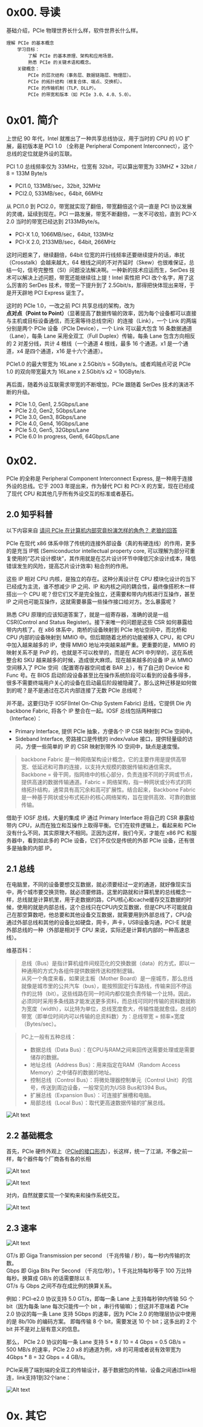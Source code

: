 # 0x00. 导读

基础介绍，PCIe 物理世界长什么样，软件世界长什么样。

```
理解 PCIe 的基本概念
    学习目标：
        了解 PCIe 的基本原理、架构和应用场景。
        熟悉 PCIe 的关键术语和概念。
    关键概念：
        PCIe 的层次结构（事务层、数据链路层、物理层）。
        PCIe 的拓扑结构（根复合体、端点、交换机）。
        PCIe 的传输机制（TLP、DLLP）。
        PCIe 的带宽和版本（如 PCIe 3.0、4.0、5.0）。
```

# 0x01. 简介

上世纪 90 年代，Intel 就推出了一种共享总线协议，用于当时的 CPU 的 I/O 扩展，最初版本是 PCI 1.0 （全称是 Peripheral Component Interconnect），这个总线的定位就是外设的互联。

PCI 1.0 总线频率仅为 33MHz，位宽有 32bit，可以算出带宽为 33MHZ * 32bit / 8 = 133M Byte/s
- PCI1.0, 133MB/sec，32bit, 32MHz
- PCI2.0, 533MB/sec，64bit, 66MHz

从 PCI1.0 到 PCI2.0，带宽就实现了翻倍，带宽翻倍这个词一直是 PCI 协议发展的灵魂，延续到现在。PCI 一路发展，带宽不断翻倍，一发不可收拾，直到 PCI-X 2.0 当时的带宽已经达到 2133MByte/s。
- PCI-X 1.0, 1066MB/sec，64bit, 133MHz
- PCI-X 2.0, 2133MB/sec，64bit, 266MHz

这时问题来了，继续翻倍，64bit 位宽的并行线频率还要继续提升的话，串扰（Crosstalk）会越来越大，64 根线之间的不对齐延时（Skew）也很难保证，总结一句，信号完整性（SI）问题没法解决啊。一种新的技术应运而生，SerDes 技术可以解决上述问题，带宽还能继续往上提！Intel 索性把 PCI 改个名字，用了这么厉害的 SerDes 技术，带宽一下提升到了 2.5Gbit/s，那得把快体现出来呀，于是开天辟地 PCI Express 诞生了。

这时的 PCIe 1.0，一改之前 PCI 共享总线的架构，改为 **点对点（Point to Point）**（显著提高了数据传输的效率，因为每个设备都可以直接与主机或目标设备通信，而无需等待总线空闲）的连接（Link），一个 Link 的两端分别是两个 PCIe 设备（PCIe Device），一个 Link 可以最大包含 16 条数据通道（Lane），每条 Lane 采用全双工（Full Duplex）传输，每条 Lane 包含方向相反的 2 对差分线，共计 4 根线（一个通道 4 根线，最多 16 个通道。x1 是一个通道，x4 是四个通道，x16 是十六个通道）。

PCIe1.0 的最大带宽为 16Lane x 2.5Gbit/s = 5GByte/s。或者鸡贼点可说 PCIe 1.0 的双向带宽最大为 16Lane x 2.5Gbit/s x2 = 10GByte/s.

再后面，随着外设互联需求带宽的不断增加，PCIe 跟随着 SerDes 技术的演进不断的升级。

- PCIe 1.0, Gen1, 2.5Gbps/Lane
- PCIe 2.0, Gen2, 5Gbps/Lane
- PCIe 3.0, Gen3, 8Gbps/Lane
- PCIe 4.0, Gen4, 16Gbps/Lane
- PCIe 5.0, Gen5, 32Gbps/Lane
- PCIe 6.0 In progress, Gen6, 64Gbps/Lane

# 0x02.

PCIe 的全称是 Peripheral Component Interconnect Express, 是一种用于连接外设的总线。它于 2003 年提出来，作为替代 PCI 和 PCI-X 的方案，现在已经成了现代 CPU 和其他几乎所有外设交互的标准或者基石。

## 2.0 知乎科普

以下内容来自 [请问 PCIe 在计算机内部究竟扮演怎样的角色？ 老狼的回答](https://www.zhihu.com/question/565711215/answer/2867667249)

PCIe 在现代 x86 体系中除了传统的连接外部设备（真的有硬连线）的作用，更多的是充当 IP核 (Semiconductor intellectual property core, 可以理解为部分可重复使用的“芯片设计模块”，其作用就是在芯片设计环节中降低冗余设计成本，降低错误发生的风险，提高芯片设计效率) 粘合剂的作用。

这些 IP 相对 CPU 内核，是独立的存在。这种分离设计在 CPU 模块化设计的当下已经成为主流，谁不想减少 IP 之间、IP 和内核之间的耦合性，最终像搭积木一样搭出一个 CPU 呢？但它们又不是完全独立，还需要和带内内核进行互操作，甚至 IP 之间也可能互操作，这就需要暴露一些操作接口给对方。怎么暴露呢？

熟悉 CPU 原理的应该知道答案了，就是一组寄存器，准确的说是一组 CSR(Control and Status Register)。接下来唯一的问题是这些 CSR 如何暴露给带内内核了。在 x86 体系中，南桥的设备映射到 PCIe 地址空间中，而北桥和 CPU 内部的设备映射到 MMIO 中。但后期随着北桥的功能被移入 CPU，和 CPU 中加入越来越多的 IP，使得 MMIO 地址冲突越来越严重。更重要的是，MMIO 的映射关系不是 PnP 的，也就是不可以枚举的，而是在 ACPI 中列举的，这在系统整合和 SKU 越来越多的时候，造成很大麻烦。现在越来越多的设备 IP 从 MMIO 空间移入了 PCIe 空间（配置寄存器空间或者 BAR 上），有了自己的 Device 和 Func 号。在 BIOS 启动阶段设备甚至比在操作系统阶段可以看到的设备多得多，很多不需要终端用户关心的设备在启动最后阶段被隐藏了。那么这种迁移是如何做到的呢？是不是通过在芯片内部连接了无数 PCIe 总线呢？

并不是。这要归功于 IOSF(Intel On-Chip System Fabric) 总线，它提供 Die 内 backbone Fabric, 将各个 IP 整合在一起。IOSF 总线包括两种接口（Interface）：
- Primary Interface, 提供 PCIe 抽象，方便各个 IP CSR 映射到 PCIe 空间中。
- Sideband Interface, 旁路接口是传统的 index/value 接口，提供轻量级的访问，方便一些简单的 IP 的 CSR 映射到带外 IO 空间中，缺点是速度慢。

> backbone Fabric 是一种网络架构设计概念，它的主要作用是提供高带宽、低延迟和可靠的连接，以支持大规模的数据传输和通信需求。Backbone = 骨干网，指网络中的核心部分，负责连接不同的子网或节点，提供高速的数据传输通道。Fabric = 网络架构，指一种网状或分布式的网络拓扑结构，通常具有高冗余和高可扩展性。结合起来，Backbone Fabric 是一种基于网状或分布式拓扑的核心网络架构，旨在提供高效、可靠的数据传输。

借助于 IOSF 总线，大量的集成 IP 通过 Primary Interface 将自己的 CSR 暴露给带内 CPU，从而在独立和互操作上取得平衡。它们在软件逻辑上，看起来和 PCIe 没有什么不同，其实原理大不相同。正因为这样，我们今天，才能在 x86 PC 和服务器中，看到如此多的 PCIe 设备，它们不仅仅是传统的外部 PCIe 设备，还有很多是抽象的内部 IP。

## 2.1 总线

在电脑里，不同的设备要想交互数据，就必须要经过一定的通道，就好像现实当中，两个城市要交换货物，就必须要修路，这里的路就和计算机里的总线概念一样，总线就是计算机里，用于走数据的路，CPU核心和cache缓存交互数据的时候，使用的就是内部总线，这个总线只在CPU内交互数据，但是CPU不可能就自己在那空算数吧，他总要和其他设备交互数据，就需要用到外部总线了，CPU会通过外部总线和其他的设备比如硬盘，网卡，声卡，USB设备沟通，PCI-E 就是外部总线的一种（外部是相对于 CPU 来说，实际还是计算机内部的一种高速总线）。

维基百科：
> 总线（Bus）是指计算机组件间规范化的交换数据（data）的方式，即以一种通用的方式为各组件提供数据传送和控制逻辑。  
> 从另一个角度来看，如果说主板（Mother Board）是一座城市，那么总线就像是城市里的公共汽车（bus），能按照固定行车路线，传输来回不停运作的比特（bit）。这些线路在同一时间内都仅能负责传输一个比特。因此，必须同时采用多条线路才能发送更多资料，而总线可同时传输的资料数就称为宽度（width），以比特为单位，总线宽度愈大，传输性能就愈佳。总线的带宽（即单位时间内可以传输的总资料数）为：总线带宽 = 频率×宽度（Bytes/sec）。

> PC上一般有五种总线：  
> - 数据总线（Data Bus）：在CPU与RAM之间来回传送需要处理或是需要储存的数据。  
> - 地址总线（Address Bus）：用来指定在RAM（Random Access Memory）之中储存的数据的地址。  
> - 控制总线（Control Bus）：将微处理器控制单元（Control Unit）的信号，传送到周边设备，一般常见的为USB Bus和1394 Bus。  
> - 扩展总线（Expansion Bus）：可连接扩展槽和电脑。  
> - 局部总线（Local Bus）：取代更高速数据传输的扩展总线。  

![Alt text](../../../pic/linux/device/pcie_example4.png)

## 2.2 基础概念

首先，PCIe 硬件外观上（[PCIe的接口形态](https://zhuanlan.zhihu.com/p/368372274)），长这样，统一了江湖，不像之前一样，每个器件每个厂商各有各的长相

![Alt text](../../../pic/linux/device/pcie_example1.png)

![Alt text](../../../pic/linux/device/pcie_example2.png)

对内，自然就要实现一个架构来和操作系统交互。

![Alt text](../../../pic/linux/device/pcie_frame.png)

## 2.3 速率

![Alt text](../../../pic/linux/device/pcie_speed.png)

GT/s 即 Giga Transmission per second （千兆传输 / 秒），每一秒内传输的次数。  
Gbps 即 Giga Bits Per Second （千兆位/秒）。1 千兆比特每秒等于 100 万比特每秒。换算成 GB/s 的话需要除以 8.  
GT/s 与 Gbps 之间不存在成比例的换算关系。

例如：PCI-e2.0 协议支持 5.0 GT/s，即每一条 Lane 上支持每秒钟内传输 5G 个 bit（因为每条 lane 每次只能传一个 bit ，串行传输嘛）；但这并不意味着 PCIe 2.0 协议的每一条 Lane 支持 5Gbps 的速率，因为 PCIe 2.0 的物理层协议中使用的是 8b/10b 的编码方案。 即每传输 8 个 bit，需要发送 10 个 bit；这多出的 2 个 bit 并不是对上层有意义的信息。

那么， PCIe 2.0 协议的每一条 Lane 支持 5 * 8 / 10 = 4 Gbps = 0.5 GB/s = 500 MB/s 的速率，PCIe 2.0 x8 的通道为例，x8 的可用或者说有效带宽为 4Gbps * 8 = 32 Gbps = 4 GB/s。

PCIe采用了端到端的全双工的传输设计，基于数据包的传输，设备之间通过link相连，link支持1到32个lane：

![Alt text](../../../pic/linux/device/pcie_link.png)

# 0x. 其它

